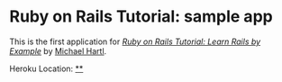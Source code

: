 # Ruby on Rails Tutorial: sample app

This is the first application for
[*Ruby on Rails Tutorial: Learn Rails by Example*](http://railstutorial.org/)
by [Michael Hartl](http://michaelhartl.com/).

Heroku Location:
[**]()